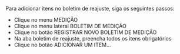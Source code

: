Para adicionar itens no boletim de reajuste, siga os seguintes passos:

* Clique no menu MEDIÇÃO
* Clique no menu lateral BOLETIM DE MEDIÇÃO
* Clique no botão REGISTRAR NOVO BOLETIM DE MEDIÇÃO
* Na aba boletim de reajuste, preencha todos os itens obrigatórios 
* Clique no botão ADICIONAR UM ITEM...